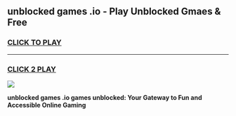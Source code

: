 
## unblocked games .io - Play Unblocked Gmaes & Free
<h3>
<a href="https://news.freeplayer.one?title=unblocked_games_.io&ref=16F">CLICK TO PLAY</a></h3>
<hr>

<h3>
<a href="https://news.freeplayer.one?title=unblocked_games_.io&ref=16F">CLICK 2 PLAY</a>
  
</h3>

<a href="https://news.freeplayer.one?title=unblocked_games_.io&ref=16F/"><img src="https://clearcache.store/games.png"></a>


**unblocked games .io games unblocked: Your Gateway to Fun and Accessible Online Gaming**
